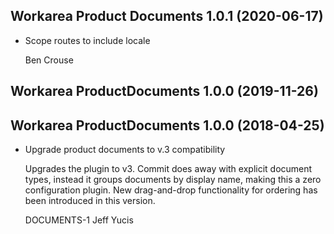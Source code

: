 Workarea Product Documents 1.0.1 (2020-06-17)
--------------------------------------------------------------------------------

*   Scope routes to include locale


    Ben Crouse



Workarea ProductDocuments 1.0.0 (2019-11-26)
--------------------------------------------------------------------------------


Workarea ProductDocuments 1.0.0 (2018-04-25)
--------------------------------------------------------------------------------

*   Upgrade product documents to v.3 compatibility

    Upgrades the plugin to v3. Commit does away with explicit document types,
    instead it groups documents by display name, making this a zero configuration
    plugin. New drag-and-drop functionality for ordering has been introduced
    in this version.

    DOCUMENTS-1
    Jeff Yucis
